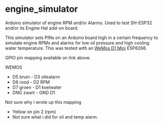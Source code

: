 # engine_simulator
Arduino simulator of engine RPM and/or Alarms. Used to test SH-ESP32 and/or its Engine Hat add-on board.

This simulator sets PINs on an Arduino board high in a certain frequency to simulate engine RPMs and alarms for low oil pressure and high cooling water temperature.
This was tested with an [WeMos D1 Mini](https://www.hobbyelectronica.nl/product/wemos-d1-mini-v2/) ESP8266.

GPIO pin mapping available on link above.

WEMOS
- D5 bruin - D3 oliealarm
- D6 rood - D2 RPM
- D7 groen - D1 koelwater
- DNG zwart - GND D1

Not sure why i wrote up this mapping
- Yellow on pin 2 (rpm)
- Not sure what i did for oil and temp alarm.

